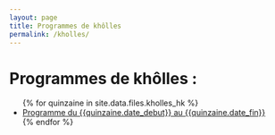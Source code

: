 ```yaml
---
layout: page
title: Programmes de khôlles
permalink: /kholles/
---
```



<h1> Programmes de khôlles : </h1>

<body>
<ul>
{% for quinzaine in site.data.files.kholles_hk %}
    <li> 
        <a href="{{site.baseurl}}/programme de kholle {{quinzaine.num}}.pdf">Programme du {{quinzaine.date_debut}} au {{quinzaine.date_fin}} </a>
    </li>
{% endfor %}
</ul>
</body>